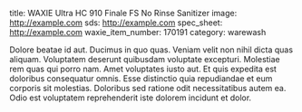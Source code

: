 title: WAXIE Ultra HC 910 Finale FS No Rinse Sanitizer
image: http://example.com
sds: http://example.com
spec_sheet: http://example.com
waxie_item_number: 170191
category: warewash

Dolore beatae id aut. Ducimus in quo quas. Veniam velit non nihil dicta quas aliquam.
Voluptatem deserunt quibusdam voluptate excepturi. Molestiae rem quas qui porro nam. Amet voluptates iusto aut.
Et quis expedita est doloribus consequatur omnis. Esse distinctio quia repudiandae et eum corporis sit molestias. Doloribus sed ratione odit necessitatibus autem ea. Odio est voluptatem reprehenderit iste dolorem incidunt et dolor.
